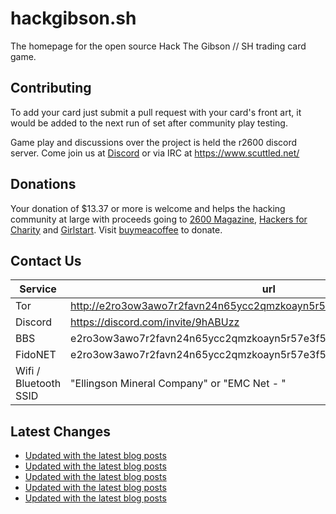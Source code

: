 # hackgibson.sh
The homepage for the open source Hack The Gibson // SH trading card game.


## Contributing

To add your card just submit a pull request with your card's front art, it would be added to the next run of set after community play testing.

Game play and discussions over the project is held the r2600 discord server. Come join us at [Discord](https://discord.com/invite/9hABUzz) or via IRC at https://www.scuttled.net/


## Donations

Your donation of $13.37 or more is welcome and helps the hacking community at large with proceeds going to [2600 Magazine](https://2600.com/), [Hackers for Charity](https://hackersforcharity.org) and [Girlstart](https://girlstart.org).  Visit [buymeacoffee](https://www.buymeacoffee.com/hackgibson.sh) to donate.


## Contact Us

Service | url
-|-
Tor | http://e2ro3ow3awo7r2favn24n65ycc2qmzkoayn5r57e3f56nvjwdcgg32ad.onion
Discord | https://discord.com/invite/9hABUzz
BBS | e2ro3ow3awo7r2favn24n65ycc2qmzkoayn5r57e3f56nvjwdcgg32ad.onion:23
FidoNET | e2ro3ow3awo7r2favn24n65ycc2qmzkoayn5r57e3f56nvjwdcgg32ad.onion:24554
Wifi / Bluetooth SSID | "Ellingson Mineral Company" or "EMC Net - <fidonet address>"

## Latest Changes
<!-- BLOG-POST-LIST:START -->
- [Updated with the latest blog posts](https://github.com/DFW2600/hackgibson.sh/commit/43cee224ce4ed288ebdb8b79c9a06a0711126f3b)
- [Updated with the latest blog posts](https://github.com/DFW2600/hackgibson.sh/commit/7b0e9a0866c64b8b48067202017f24af8c4c673e)
- [Updated with the latest blog posts](https://github.com/DFW2600/hackgibson.sh/commit/1221e1314fb642db305f439e6a49e4f2330acaea)
- [Updated with the latest blog posts](https://github.com/DFW2600/hackgibson.sh/commit/fc7b55bb5471a2bb0cf5ad97165f651f44bec1e2)
- [Updated with the latest blog posts](https://github.com/DFW2600/hackgibson.sh/commit/7c86c165551d94280c1c0e8b4979b36b492531f4)
<!-- BLOG-POST-LIST:END -->
